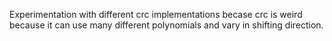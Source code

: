 Experimentation with different crc implementations becase crc is weird because it can use many different polynomials and vary in shifting direction.